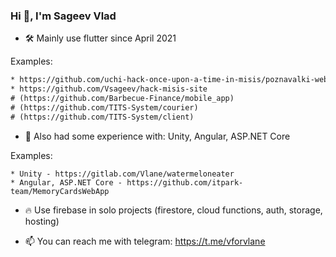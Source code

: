 ### Hi 👋, I'm Sageev Vlad  
  
* 🛠️ Mainly use flutter since April 2021  
  
Examples:
```diff
* https://github.com/uchi-hack-once-upon-a-time-in-misis/poznavalki-web
* https://github.com/Vsageev/hack-misis-site
# (https://github.com/Barbecue-Finance/mobile_app)
# (https://github.com/TITS-System/courier)
# (https://github.com/TITS-System/client)
```

- 🧪 Also had some experience with: Unity, Angular, ASP.NET Core  
  
Examples:
```
* Unity - https://gitlab.com/Vlane/watermeloneater
* Angular, ASP.NET Core - https://github.com/itpark-team/MemoryCardsWebApp
```

- 🔥 Use firebase in solo projects (firestore, cloud functions, auth, storage, hosting)
  

- 📫 You can reach me with telegram: https://t.me/vforvlane

